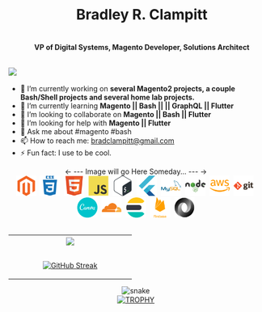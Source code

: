 <div id="user-content-toc">
  <ul align="center">
    <summary>
        <h1 style="display: inline-block">Bradley R. Clampitt</h1><br>
        <h4 style="display: inline-block">VP of Digital Systems, Magento Developer, Solutions Architect</h2>
    </summary>
  </ul>
</div>

![](https://komarev.com/ghpvc/?username=bradclampitt&style=for-the-badge)

<!-- Intro -->
- 🔭 I’m currently working on **several Magento2 projects, a couple Bash/Shell projects and several home lab projects.**
- 🌱 I’m currently learning **Magento || Bash || || GraphQL || Flutter**
- 👯 I’m looking to collaborate on **Magento || Bash || Flutter**
- 🤔 I’m looking for help with **Magento || Flutter**
- 💬 Ask me about #magento #bash
- 📫 How to reach me:  bradclampitt@gmail.com
- ⚡ Fun fact: I use to be cool.

<!-- Intro End -->


<div align="center">
    <span><- ---  Image will go Here Someday... --- -></span>
</div>
<div align="center">
  <img src="https://github.com/devicons/devicon/blob/master/icons/magento/magento-original.svg" title="Magento" alt="Magento" width="40" height="40"/>&nbsp;
  <img src="https://github.com/devicons/devicon/blob/master/icons/css3/css3-plain-wordmark.svg"  title="CSS3" alt="CSS" width="40" height="40"/>&nbsp;
  <img src="https://github.com/devicons/devicon/blob/master/icons/html5/html5-original.svg" title="HTML5" alt="HTML" width="40" height="40"/>&nbsp;
  <img src="https://github.com/devicons/devicon/blob/master/icons/javascript/javascript-original.svg" title="JavaScript" alt="JavaScript" width="40" height="40"/>&nbsp;
  <img src="https://github.com/devicons/devicon/blob/master/icons/bash/bash-original.svg" title="Bash" alt="Bash" width="40" height="40"/>&nbsp;
  <img src="https://github.com/devicons/devicon/blob/master/icons/flutter/flutter-original.svg" title="Flutter" alt="Flutter" width="40" height="40"/>&nbsp;
  <img src="https://github.com/devicons/devicon/blob/master/icons/mysql/mysql-original-wordmark.svg" title="MySQL"  alt="MySQL" width="40" height="40"/>&nbsp;
  <img src="https://github.com/devicons/devicon/blob/master/icons/nodejs/nodejs-original-wordmark.svg" title="NodeJS" alt="NodeJS" width="40" height="40"/>&nbsp;
  <img src="https://github.com/devicons/devicon/blob/master/icons/amazonwebservices/amazonwebservices-plain-wordmark.svg" title="AWS" alt="AWS" width="40" height="40"/>&nbsp;
  <img src="https://github.com/devicons/devicon/blob/master/icons/git/git-original-wordmark.svg" title="Git" **alt="Git" width="40" height="40"/>&nbsp;
  <img src="https://github.com/devicons/devicon/blob/master/icons/canva/canva-original.svg" title="Canva" alt="Canva" width="40" height="40"/>&nbsp;
  <img src="https://github.com/devicons/devicon/blob/master/icons/cloudflare/cloudflare-original.svg" title="Cloudflare" alt="Cloudflare" width="40" height="40"/>&nbsp;
  <img src="https://github.com/devicons/devicon/blob/master/icons/elasticsearch/elasticsearch-original.svg" title="Elasticsearch" alt="Elasticsearch" width="40" height="40"/>&nbsp;
  <img src="https://github.com/devicons/devicon/blob/master/icons/firebase/firebase-plain-wordmark.svg" title="Firebase" alt="Firebase" width="40" height="40"/>&nbsp;
  <img src="https://github.com/devicons/devicon/blob/master/icons/json/json-original.svg" title="json"  alt="json" width="40" height="40"/>
</div>
<br>


<!--- stats & Trophy (start) -->
<p align="center">
    <!--- stats (start) -->
    <table align="center">
        <tr border="none">
            <td width="50%" align="center">
                <img  align="center"  src="https://github-readme-stats.vercel.app/api?username=bradclampitt&theme=nord&show_icons=true&count_private=true" />
                <br></br>

[![GitHub Streak](https://streak-stats.demolab.com/?user=bradclampitt)](https://git.io/streak-stats)

</td>

</tr>
    </table>
    <!--- stats (end) -->
    <!--- Conribution Graph -->
    <div align="center">
        <img  src="https://github-readme-activity-graph.vercel.app/graph?username=bradclampitt&theme=nord" alt="snake" /></a>
    </div>
    <!--- trophy (start) -->
    <div align=center>
        <a href="https://github.com/ryo-ma/github-profile-trophy" title="Go to Source">
            <img align="center" width=84% src="https://github-profile-trophy.vercel.app/?username=bradclampitt&theme=flat&row=1&column=9&margin-h=15&margin-w=5&no-bg=true" alt="TROPHY" />
        </a>
    </div>
    <!--- trophy (end) -->
</p>
<!--- stats (end) -->
